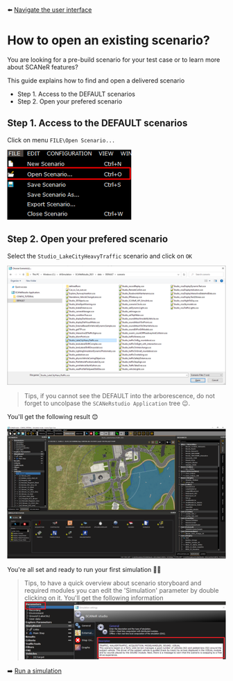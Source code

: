 :arrow_left: [Navigate the user interface](../HT_Navigate/HT_Navigate.md)

# How to open an existing scenario?

You are looking for a pre-build scenario for your test case or to learn more about SCANeR features?

This guide explains how to find and open a delivered scenario
- Step 1. Access to the DEFAULT scenarios
- Step 2. Open your prefered scenario

## Step 1. Access to the DEFAULT scenarios

Click on menu `FILE\Open Scenario...`

![](./assets/OpenScenario.png)

## Step 2. Open your prefered scenario

Select the `Studio_LakeCityHeavyTraffic` scenario and click on `OK`

![](./assets/OpenDefault.png)
>Tips, if you cannot see the DEFAULT into the arborescence, do not forget to uncolpase the `SCANeRstudio Application` tree 😉.

You'll get the following result 😊

![](./assets/Studio_LakeCityheavyTraffic.png)

You're all set and ready to run your first simulation 👍🏻

>Tips, to have a quick overview about scenario storyboard and required modules you can edit the 'Simulation' parameter by double clicking on it. You'll get the following information
> ![](./assets/ParameterSimulation.png)

:arrow_right: [Run a simulation](../HT_Run_a_simulation_good_practices/HT_Run_a_simulation_good_practices.md)

